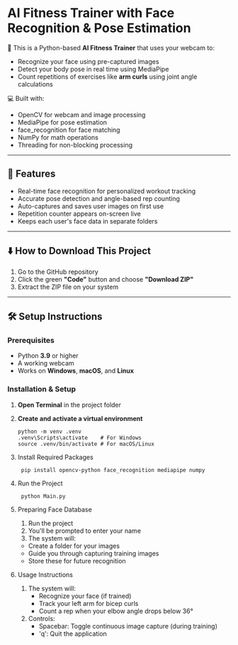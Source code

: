 # AI Fitness Trainer with Face Recognition & Pose Estimation

🤖 This is a Python-based **AI Fitness Trainer** that uses your webcam to:

- Recognize your face using pre-captured images
- Detect your body pose in real time using MediaPipe
- Count repetitions of exercises like **arm curls** using joint angle calculations

💻 Built with:

- OpenCV for webcam and image processing
- MediaPipe for pose estimation
- face_recognition for face matching
- NumPy for math operations
- Threading for non-blocking processing

---

## 🎯 Features

- Real-time face recognition for personalized workout tracking
- Accurate pose detection and angle-based rep counting
- Auto-captures and saves user images on first use
- Repetition counter appears on-screen live
- Keeps each user's face data in separate folders

---

## ⬇️ How to Download This Project

1. Go to the GitHub repository
2. Click the green **"Code"** button and choose **"Download ZIP"**
3. Extract the ZIP file on your system

---

## 🛠 Setup Instructions

### Prerequisites
   - Python **3.9** or higher  
   - A working webcam  
   - Works on **Windows**, **macOS**, and **Linux**

### Installation & Setup
1. **Open Terminal** in the project folder
2. **Create and activate a virtual environment**

       python -m venv .venv
       .venv\Scripts\activate    # For Windows
       source .venv/bin/activate # For macOS/Linux

3. Install Required Packages
   
        pip install opencv-python face_recognition mediapipe numpy

4. Run the Project
 
        python Main.py

5. Preparing Face Database
   1. Run the project
   2. You'll be prompted to enter your name
   3. The system will:
     - Create a folder for your images
     - Guide you through capturing training images
     - Store these for future recognition

7. Usage Instructions
   1. The system will:
      - Recognize your face (if trained)
      - Track your left arm for bicep curls
      - Count a rep when your elbow angle drops below 36°
   2. Controls:
      - Spacebar: Toggle continuous image capture (during training)
      - 'q': Quit the application
